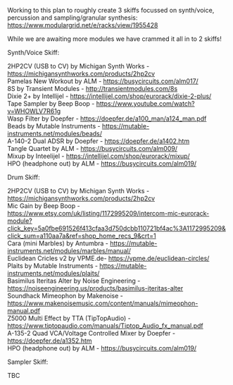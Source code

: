 Working to this plan to roughly create 3 skiffs focussed on synth/voice, percussion and sampling/granular synthesis: https://www.modulargrid.net/e/racks/view/1955428

While we are awaiting more modules we have crammed it all in to 2 skiffs! 

Synth/Voice Skiff: 

2HP2CV (USB to CV) by Michigan Synth Works - https://michigansynthworks.com/products/2hp2cv <br>
Pamelas New Workout by ALM - https://busycircuits.com/alm017/ <br>
8S by Transient Modules - http://transientmodules.com/8s <br>
Dixie 2+ by Intellijel - https://intellijel.com/shop/eurorack/dixie-2-plus/ <br>
Tape Sampler by Beep Boop - https://www.youtube.com/watch?v=WHOWLV7R61g <br>
Wasp Filter by Doepfer - https://doepfer.de/a100_man/a124_man.pdf <br>
Beads by Mutable Instruments - https://mutable-instruments.net/modules/beads/ <br>
A-140-2 Dual ADSR by Doepfer - https://doepfer.de/a1402.htm <br>
Tangle Quartet by ALM - https://busycircuits.com/alm009/ <br>
Mixup by Inteelijel - https://intellijel.com/shop/eurorack/mixup/ <br>
HPO (headphone out) by ALM - https://busycircuits.com/alm019/ <br>

Drum Skiff: 

2HP2CV (USB to CV) by Michigan Synth Works - https://michigansynthworks.com/products/2hp2cv <br>
Mic Gain by Beep Boop - https://www.etsy.com/uk/listing/1172995209/intercom-mic-eurorack-module?click_key=5a0fbe691526f413cfaa3d750dcbb110721bf4ac%3A1172995209&click_sum=a110aa7a&ref=shop_home_recs_9&crt=1 <br>
Cara (mini Marbles) by Antumbra - https://mutable-instruments.net/modules/marbles/manual/ <br>
Euclidean Cricles v2 by VPME.de- https://vpme.de/euclidean-circles/ <br>
Plaits by Mutable Instruments - https://mutable-instruments.net/modules/plaits/ <br>
Basimilus Iteritas Alter by Noise Engineering - https://noiseengineering.us/products/basimilus-iteritas-alter <br>
Soundhack Mimeophon by Makenoise - https://www.makenoisemusic.com/content/manuals/mimeophon-manual.pdf <br>
Z5000 Multi Effect by TTA (TipTopAudio) - https://www.tiptopaudio.com/manuals/Tiptop_Audio_fx_manual.pdf <br>
A-135-2 Quad VCA/Voltage Controlled Mixer by Doepfer - https://doepfer.de/a1352.htm <br>
HPO (headphone out) by ALM - https://busycircuits.com/alm019/ <br>

Sampler Skiff:

TBC




